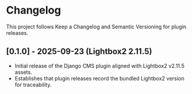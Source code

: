 # Changelog

This project follows Keep a Changelog and Semantic Versioning for plugin releases.

## [0.1.0] - 2025-09-23 (Lightbox2 2.11.5)
- Initial release of the Django CMS plugin aligned with Lightbox2 v2.11.5 assets.
- Establishes that plugin releases record the bundled Lightbox2 version for traceability.

